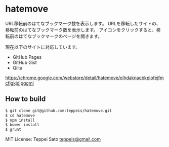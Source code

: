 hatemove
====

URL移転前のはてなブックマーク数を表示します。
URLを移転したサイトの、移転前のはてなブックマーク数を表示します。
アイコンをクリックすると、移転前のはてなブックマークのページを開きます。

現在以下のサイトに対応しています。
* GitHub Pages
* GitHub Gist
* Qiita

https://chrome.google.com/webstore/detail/hatemove/olhdaknacbkplofejfmcfjgkjdjpggml

## How to build

```bash
$ git clone git@github.com:teppeis/hatemove.git
$ cd hatemove
$ npm install
$ bower install
$ grunt
```

MIT License: Teppei Sato <teppeis@gmail.com>
